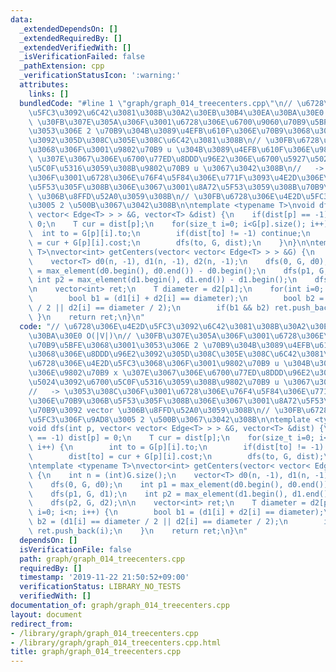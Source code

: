```yaml
---
data:
  _extendedDependsOn: []
  _extendedRequiredBy: []
  _extendedVerifiedWith: []
  _isVerificationFailed: false
  _pathExtension: cpp
  _verificationStatusIcon: ':warning:'
  attributes:
    links: []
  bundledCode: "#line 1 \"graph/graph_014_treecenters.cpp\"\n// \u6728\u306E\u4E2D\
    \u5FC3\u3092\u6C42\u3081\u308B\u30A2\u30EB\u30B4\u30EA\u30BA\u30E0 O(|V|)\n//\
    \ \u30FB\u307E\u305A\u306F\u3001\u6728\u306E\u6700\u9060\u70B9\u5BFE\u3068\u3001\
    \u3053\u306E 2 \u70B9\u304B\u3089\u4EFB\u610F\u306E\u70B9\u3068\u306E\u8DDD\u96E2\
    \u3092\u305D\u308C\u305E\u308C\u6C42\u3081\u308B\n// \u30FB\u6728\u306E\u4E2D\u5FC3\
    \u3068\u306F\u3001\u9802\u70B9 u \u304B\u3089\u4EFB\u610F\u306E\u9802\u70B9 x\
    \ \u307E\u3067\u306E\u6700\u77ED\u8DDD\u96E2\u306E\u6700\u5927\u5024\u3092\u6700\
    \u5C0F\u5316\u3059\u308B\u9802\u70B9 u \u3067\u3042\u308B\n//   -> \u3053\u308C\
    \u306F\u3001\u6728\u306E\u76F4\u5F84\u306E\u771F\u3093\u4E2D\u306E\u70B9\u306B\
    \u5F53\u305F\u308B\u306E\u3067\u3001\u8A72\u5F53\u3059\u308B\u70B9\u3092 vector\
    \ \u306B\u8FFD\u52A0\u3059\u308B\n// \u30FB\u6728\u306E\u4E2D\u5FC3\u306F\u9AD8\
    \u3005 2 \u500B\u3067\u3042\u308B\n\ntemplate <typename T>\nvoid dfs(int p, vector<\
    \ vector< Edge<T> > > &G, vector<T> &dist) {\n    if(dist[p] == -1) dist[p] =\
    \ 0;\n    T cur = dist[p];\n    for(size_t i=0; i<G[p].size(); i++) {\n      \
    \  int to = G[p][i].to;\n        if(dist[to] != -1) continue;\n        dist[to]\
    \ = cur + G[p][i].cost;\n        dfs(to, G, dist);\n    }\n}\n\ntemplate <typename\
    \ T>\nvector<int> getCenters(vector< vector< Edge<T> > > &G) {\n    int n = (int)G.size();\n\
    \    vector<T> d0(n, -1), d1(n, -1), d2(n, -1);\n    dfs(0, G, d0);\n    int p1\
    \ = max_element(d0.begin(), d0.end()) - d0.begin();\n    dfs(p1, G, d1);\n   \
    \ int p2 = max_element(d1.begin(), d1.end()) - d1.begin();\n    dfs(p2, G, d2);\n\
    \n    vector<int> ret;\n    T diameter = d2[p1];\n    for(int i=0; i<n; i++) {\n\
    \        bool b1 = (d1[i] + d2[i] == diameter);\n        bool b2 = (d1[i] == diameter\
    \ / 2 || d2[i] == diameter / 2);\n        if(b1 && b2) ret.push_back(i);\n   \
    \ }\n    return ret;\n}\n"
  code: "// \u6728\u306E\u4E2D\u5FC3\u3092\u6C42\u3081\u308B\u30A2\u30EB\u30B4\u30EA\
    \u30BA\u30E0 O(|V|)\n// \u30FB\u307E\u305A\u306F\u3001\u6728\u306E\u6700\u9060\
    \u70B9\u5BFE\u3068\u3001\u3053\u306E 2 \u70B9\u304B\u3089\u4EFB\u610F\u306E\u70B9\
    \u3068\u306E\u8DDD\u96E2\u3092\u305D\u308C\u305E\u308C\u6C42\u3081\u308B\n// \u30FB\
    \u6728\u306E\u4E2D\u5FC3\u3068\u306F\u3001\u9802\u70B9 u \u304B\u3089\u4EFB\u610F\
    \u306E\u9802\u70B9 x \u307E\u3067\u306E\u6700\u77ED\u8DDD\u96E2\u306E\u6700\u5927\
    \u5024\u3092\u6700\u5C0F\u5316\u3059\u308B\u9802\u70B9 u \u3067\u3042\u308B\n\
    //   -> \u3053\u308C\u306F\u3001\u6728\u306E\u76F4\u5F84\u306E\u771F\u3093\u4E2D\
    \u306E\u70B9\u306B\u5F53\u305F\u308B\u306E\u3067\u3001\u8A72\u5F53\u3059\u308B\
    \u70B9\u3092 vector \u306B\u8FFD\u52A0\u3059\u308B\n// \u30FB\u6728\u306E\u4E2D\
    \u5FC3\u306F\u9AD8\u3005 2 \u500B\u3067\u3042\u308B\n\ntemplate <typename T>\n\
    void dfs(int p, vector< vector< Edge<T> > > &G, vector<T> &dist) {\n    if(dist[p]\
    \ == -1) dist[p] = 0;\n    T cur = dist[p];\n    for(size_t i=0; i<G[p].size();\
    \ i++) {\n        int to = G[p][i].to;\n        if(dist[to] != -1) continue;\n\
    \        dist[to] = cur + G[p][i].cost;\n        dfs(to, G, dist);\n    }\n}\n\
    \ntemplate <typename T>\nvector<int> getCenters(vector< vector< Edge<T> > > &G)\
    \ {\n    int n = (int)G.size();\n    vector<T> d0(n, -1), d1(n, -1), d2(n, -1);\n\
    \    dfs(0, G, d0);\n    int p1 = max_element(d0.begin(), d0.end()) - d0.begin();\n\
    \    dfs(p1, G, d1);\n    int p2 = max_element(d1.begin(), d1.end()) - d1.begin();\n\
    \    dfs(p2, G, d2);\n\n    vector<int> ret;\n    T diameter = d2[p1];\n    for(int\
    \ i=0; i<n; i++) {\n        bool b1 = (d1[i] + d2[i] == diameter);\n        bool\
    \ b2 = (d1[i] == diameter / 2 || d2[i] == diameter / 2);\n        if(b1 && b2)\
    \ ret.push_back(i);\n    }\n    return ret;\n}\n"
  dependsOn: []
  isVerificationFile: false
  path: graph/graph_014_treecenters.cpp
  requiredBy: []
  timestamp: '2019-11-22 21:50:52+09:00'
  verificationStatus: LIBRARY_NO_TESTS
  verifiedWith: []
documentation_of: graph/graph_014_treecenters.cpp
layout: document
redirect_from:
- /library/graph/graph_014_treecenters.cpp
- /library/graph/graph_014_treecenters.cpp.html
title: graph/graph_014_treecenters.cpp
---
```

